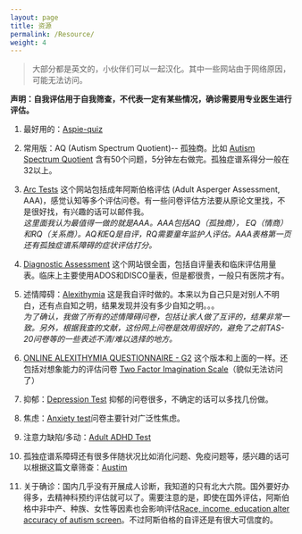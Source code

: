 ```yaml
---
layout: page
title: 资源
permalink: /Resource/
weight: 4
---
```


> 大部分都是英文的，小伙伴们可以一起汉化。其中一些网站由于网络原因，可能无法访问。

**声明：自我评估用于自我筛查，不代表一定有某些情况，确诊需要用专业医生进行评估。**

1. 最好用的：[Aspie-quiz](http://www.rdos.net/china/)

2. 常用版：AQ (Autism Spectrum Quotient)-- 孤独商。比如 [Autism Spectrum Quotient](https://psychology-tools.com/autism-spectrum-quotient/) 含有50个问题，5分钟左右做完。孤独症谱系得分一般在32以上。

3. [Arc Tests](https://www.autismresearchcentre.com/arc_tests) 这个网站包括成年阿斯伯格评估 (Adult Asperger Assessment, AAA)，感觉认知等多个评估问卷。有一些问卷评估方法要从原论文里找，不是很好找，有兴趣的话可以邮件我。  
*这里面我认为最值得一做的就是AAA。AAA包括AQ（孤独商）， EQ（情商）和RQ（关系商）。AQ和EQ是自评，RQ需要童年监护人评估。AAA表格第一页还有孤独症谱系障碍的症状评估打分。*

4. [Diagnostic Assessment](http://www.asdinfowales.co.uk/diagnostic-assessment-2) 这个网站很全面，包括自评量表和临床评估用量表。临床上主要使用ADOS和DISCO量表，但是都很贵，一般只有医院才有。

5. 述情障碍：[Alexithymia](http://www.alexithymia.us/) 这是我自评时做的。本来以为自己只是对别人不明白，还有点自知之明，结果发现并没有多少自知之明。。。  
*为了确认，我做了所有的述情障碍问卷，包括让家人做了互评的，结果非常一致。另外，根据我查的文献，这份网上问卷是效用很好的，避免了之前TAS-20问卷等的一些表述不清/难以选择的地方。*

6. [ONLINE ALEXITHYMIA QUESTIONNAIRE - G2](http://oaq.blogspot.com/2007/02/introduction-and-factor-targets.html) 这个版本和上面的一样。还包括对想象能力的评估问卷 [Two Factor Imagination Scale](https://twofactorimaginationscale.com/)（貌似无法访问了）

7. 抑郁：[Depression Test](https://www.clinical-partners.co.uk/for-adults/depression/a-test-for-depression) 抑郁的问卷很多，不确定的话可以多找几份做。

8. 焦虑：[Anxiety test](https://depression.org.nz/is-it-depression-anxiety/self-test/anxiety-test/)问卷主要针对广泛性焦虑。

9. 注意力缺陷/多动：[Adult ADHD Test](https://add.org/adhd-test/)

10. 孤独症谱系障碍还有很多伴随状况比如消化问题、免疫问题等，感兴趣的话可以根据这篇文章筛查：[Austim](http://www.thelancet.com/journals/lancet/article/PIIS0140-6736(13)61539-1/abstract)

11. 关于确诊：国内几乎没有开展成人诊断，我知道的只有北大六院。国外要好办得多，去精神科预约评估就可以了。需要注意的是，即使在国外评估，阿斯伯格中非中产、种族、女性等因素也会影响评估[Race, income, education alter accuracy of autism screen](https://spectrumnews.org/news/race-income-education-alter-accuracy-autism-screen/)。不过阿斯伯格的自评还是有很大可信度的。